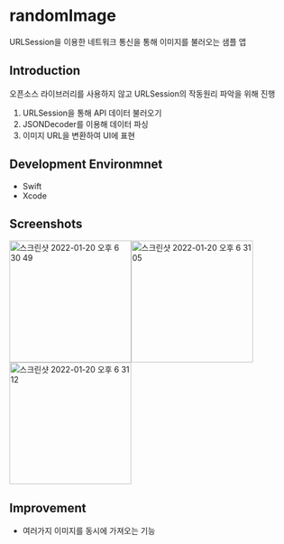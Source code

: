 # randomImage
URLSession을 이용한 네트워크 통신을 통해 이미지를 불러오는 샘플 앱

## Introduction
오픈소스 라이브러리를 사용하지 않고 URLSession의 작동원리 파악을 위해 진행
1. URLSession을 통해 API 데이터 불러오기
2. JSONDecoder를 이용해 데이터 파싱
3. 이미지 URL을 변환하여 UI에 표현

## Development Environmnet
* Swift
* Xcode

## Screenshots
<img width="216" alt="스크린샷 2022-01-20 오후 6 30 49" src="https://user-images.githubusercontent.com/51810980/150318686-e69f3dd2-d9b8-433f-b33b-8ec5bb1e4b68.png"><img width="216" alt="스크린샷 2022-01-20 오후 6 31 05" src="https://user-images.githubusercontent.com/51810980/150318721-2e689cf6-7271-4e05-befd-528490127d2e.png"><img width="216" alt="스크린샷 2022-01-20 오후 6 31 12" src="https://user-images.githubusercontent.com/51810980/150318739-bcea6730-b834-440e-a4ce-ce9932594d86.png">

## Improvement
* 여러가지 이미지를 동시에 가져오는 기능 
